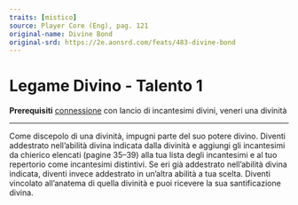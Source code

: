 ```yaml
---
traits: [mistico]
source: Player Core (Eng), pag. 121
original-name: Divine Bond
original-srd: https://2e.aonsrd.com/feats/483-divine-bond
---
```


# Legame Divino - Talento 1

**Prerequisiti** [connessione](/classi/mistico/connessioni) con lancio di
incantesimi divini, veneri una divinità

---

Come discepolo di una divinità, impugni parte del suo potere divino. Diventi
addestrato nell’abilità divina indicata dalla divinità e aggiungi gli
incantesimi da chierico elencati (pagine 35–39) alla tua lista degli incantesimi
e al tuo repertorio come incantesimi distintivi. Se eri già addestrato
nell’abilità divina indicata, diventi invece addestrato in un’altra abilità a
tua scelta. Diventi vincolato all’anatema di quella divinità e puoi ricevere la
sua santificazione divina.
